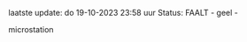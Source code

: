 laatste update: 
do 19-10-2023 23:58   uur 
Status: FAALT - geel - 
<div class="service Y">microstation</div>